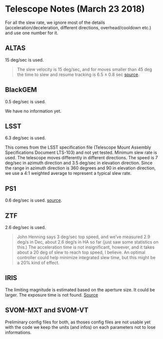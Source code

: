 # Telescope Notes (March 23 2018)
For all the slew rate, we ignore most of the details (acceleration/deceleration, different directions, overhead/cooldown etc.) and use one number for it.
## ALTAS
15 deg/sec is used.
> The slew velocity is 15 deg/sec, and for moves smaller than 45 deg the time to slew and resume tracking is 6.5 ± 0.8 sec [source](https://arxiv.org/pdf/1802.00879.pdf).
## BlackGEM
0.5 deg/sec is used.

We have no information yet.
## LSST
6.3 deg/sec is used.

This comes from the LSST specification file (Telescope Mount Assembly Specifications Document LTS-103) and not yet tested. Minimum slew rate is used. The telescope moves differently in different directions. The speed is 7 deg/sec in azimuth direction and 3.5 deg/sec in elevation direction. Since the range in azimuth direction is 360 degrees and 90 in elevation direction, we use a 4:1 weighted average to represent a typical slew rate.
## PS1
0.6 deg/sec is used.
[source](https://rcuh.com/wp-content/uploads/2010/11/PSDC-350-004.pdf).
## ZTF
2.6 deg/sec is used.
> John Henning says 3 deg/sec top speed, and we’ve measured 2.9 deg/s in Dec, about 2.6 deg/s in HA so far (just saw some statistics on this.)  The acceleration time is not insignificant, however, and it takes about a 20 deg of slew to reach top speed, I believe.  An optimal controller could help minimize integrated slew time, but this might be a 20% kind of effect.
## IRIS
The limiting magnitude is estimated based on the aperture size. It could be larger. The exposure time is not found.
[Source](http://iris.lam.fr/le-telescope-2/les-caracteristiques-techniques-en-detail/)

## SVOM-MXT and SVOM-VT
Preliminary config files for both, as thoses config files are not usable yet with the code we keep the units (and infos) on each
parameters not to lose informations.
